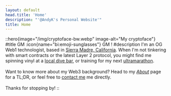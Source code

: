 ```yaml
---
layout: default
head.title: 'Home'
description: "'@AndyK's Personal Website'"
title: Home
---
```

::hero{image="/img/cryptoface-bw.webp" image-alt="My cryptoface"}
#title
GM :icon{name="bi:emoji-sunglasses"} GM !
#description
I'm an OG Web1 technologist, based in [Sierra Madre, California](https://goo.gl/maps/SVpYTgqJGhFryxPm7). When I'm not tinkering with smart contracts or the latest Layer 2 protocol, you might find me spinning vinyl at a [local dive bar](https://www.yelp.com/biz/the-buccaneer-lounge-sierra-madre), or training for my next [ultramarathon](https://andyk.run).  
<br>
Want to know more about my Web3 background? Head to my *[About](/about)* page for a TL;DR, or feel free to [contact me](/contact) me directly.  
<br>
Thanks for stopping by!
::

